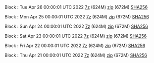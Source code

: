 Block : Tue Apr 26 00:00:01 UTC 2022 [7z](https://transfer.sh/pdUGcL/bootstrap.dat.20220426.7z) (624M) [zip](https://transfer.sh/pSFOl5/bootstrap.dat.20220426.zip) (672M) [SHA256](https://transfer.sh/0ws0WM/sha256.txt)

Block : Mon Apr 25 00:00:01 UTC 2022 [7z](https://transfer.sh/YO5Lm8/bootstrap.dat.20220425.7z) (624M) [zip](https://transfer.sh/8tsWCH/bootstrap.dat.20220425.zip) (672M) [SHA256](https://transfer.sh/wJc20W/sha256.txt)

Block : Sun Apr 24 00:00:01 UTC 2022 [7z](https://transfer.sh/EegBUH/bootstrap.dat.20220424.7z) (624M) [zip](https://transfer.sh/1BsDen/bootstrap.dat.20220424.zip) (672M) [SHA256](https://transfer.sh/v16660/sha256.txt)

Block : Sat Apr 23 00:00:01 UTC 2022 [7z](https://transfer.sh/3vG4Bk/bootstrap.dat.20220423.7z) (624M) [zip](https://transfer.sh/FzJr6P/bootstrap.dat.20220423.zip) (672M) [SHA256](https://transfer.sh/Q2fp33/sha256.txt)

Block : Fri Apr 22 00:00:01 UTC 2022 [7z](https://transfer.sh/DXX9kf/bootstrap.dat.20220422.7z) (624M) [zip](https://transfer.sh/aF8SkI/bootstrap.dat.20220422.zip) (672M) [SHA256](https://transfer.sh/LYncmk/sha256.txt)

Block : Thu Apr 21 00:00:01 UTC 2022 [7z](https://transfer.sh/I3w3MX/bootstrap.dat.20220421.7z) (624M) [zip](https://transfer.sh/T9qJyO/bootstrap.dat.20220421.zip) (672M) [SHA256](https://transfer.sh/uM6UIM/sha256.txt)
